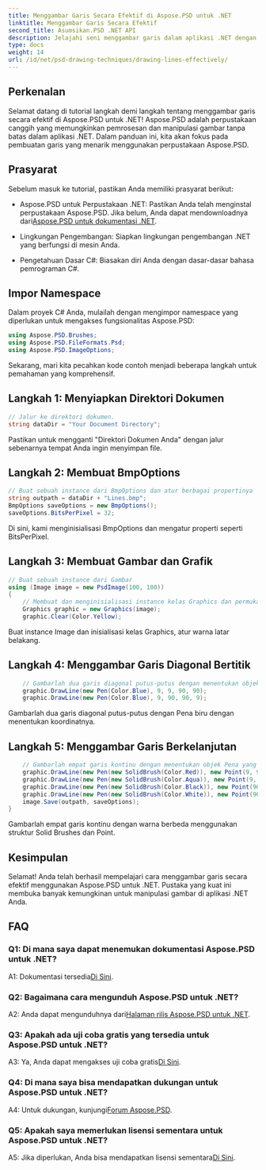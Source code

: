```yaml
---
title: Menggambar Garis Secara Efektif di Aspose.PSD untuk .NET
linktitle: Menggambar Garis Secara Efektif
second_title: Asumsikan.PSD .NET API
description: Jelajahi seni menggambar garis dalam aplikasi .NET dengan Aspose.PSD. Ikuti tutorial komprehensif kami untuk meningkatkan keterampilan manipulasi gambar Anda dengan mudah.
type: docs
weight: 14
url: /id/net/psd-drawing-techniques/drawing-lines-effectively/
---
```

## Perkenalan

Selamat datang di tutorial langkah demi langkah tentang menggambar garis secara efektif di Aspose.PSD untuk .NET! Aspose.PSD adalah perpustakaan canggih yang memungkinkan pemrosesan dan manipulasi gambar tanpa batas dalam aplikasi .NET. Dalam panduan ini, kita akan fokus pada pembuatan garis yang menarik menggunakan perpustakaan Aspose.PSD.

## Prasyarat

Sebelum masuk ke tutorial, pastikan Anda memiliki prasyarat berikut:

-  Aspose.PSD untuk Perpustakaan .NET: Pastikan Anda telah menginstal perpustakaan Aspose.PSD. Jika belum, Anda dapat mendownloadnya dari[Aspose.PSD untuk dokumentasi .NET](https://reference.aspose.com/psd/net/).

- Lingkungan Pengembangan: Siapkan lingkungan pengembangan .NET yang berfungsi di mesin Anda.

- Pengetahuan Dasar C#: Biasakan diri Anda dengan dasar-dasar bahasa pemrograman C#.

## Impor Namespace

Dalam proyek C# Anda, mulailah dengan mengimpor namespace yang diperlukan untuk mengakses fungsionalitas Aspose.PSD:

```csharp
using Aspose.PSD.Brushes;
using Aspose.PSD.FileFormats.Psd;
using Aspose.PSD.ImageOptions;
```

Sekarang, mari kita pecahkan kode contoh menjadi beberapa langkah untuk pemahaman yang komprehensif.

## Langkah 1: Menyiapkan Direktori Dokumen

```csharp
// Jalur ke direktori dokumen.
string dataDir = "Your Document Directory";
```

Pastikan untuk mengganti "Direktori Dokumen Anda" dengan jalur sebenarnya tempat Anda ingin menyimpan file.

## Langkah 2: Membuat BmpOptions

```csharp
// Buat sebuah instance dari BmpOptions dan atur berbagai propertinya
string outpath = dataDir + "Lines.bmp";
BmpOptions saveOptions = new BmpOptions();
saveOptions.BitsPerPixel = 32;
```

Di sini, kami menginisialisasi BmpOptions dan mengatur properti seperti BitsPerPixel.

## Langkah 3: Membuat Gambar dan Grafik

```csharp
// Buat sebuah instance dari Gambar
using (Image image = new PsdImage(100, 100))
{
    // Membuat dan menginisialisasi instance kelas Graphics dan permukaan Clear Graphics
    Graphics graphic = new Graphics(image);
    graphic.Clear(Color.Yellow);
```

Buat instance Image dan inisialisasi kelas Graphics, atur warna latar belakang.

## Langkah 4: Menggambar Garis Diagonal Bertitik

```csharp
    // Gambarlah dua garis diagonal putus-putus dengan menentukan objek Pena yang berwarna biru dan titik koordinatnya
    graphic.DrawLine(new Pen(Color.Blue), 9, 9, 90, 90);
    graphic.DrawLine(new Pen(Color.Blue), 9, 90, 90, 9);
```

Gambarlah dua garis diagonal putus-putus dengan Pena biru dengan menentukan koordinatnya.

## Langkah 5: Menggambar Garis Berkelanjutan

```csharp
    // Gambarlah empat garis kontinu dengan menentukan objek Pena yang memiliki Solid Brush dengan warna merah dan struktur dua titik
    graphic.DrawLine(new Pen(new SolidBrush(Color.Red)), new Point(9, 9), new Point(9, 90));
    graphic.DrawLine(new Pen(new SolidBrush(Color.Aqua)), new Point(9, 90), new Point(90, 90));
    graphic.DrawLine(new Pen(new SolidBrush(Color.Black)), new Point(90, 90), new Point(90, 9));
    graphic.DrawLine(new Pen(new SolidBrush(Color.White)), new Point(90, 9), new Point(9, 9));
    image.Save(outpath, saveOptions);
}
```

Gambarlah empat garis kontinu dengan warna berbeda menggunakan struktur Solid Brushes dan Point.

## Kesimpulan

Selamat! Anda telah berhasil mempelajari cara menggambar garis secara efektif menggunakan Aspose.PSD untuk .NET. Pustaka yang kuat ini membuka banyak kemungkinan untuk manipulasi gambar di aplikasi .NET Anda.

## FAQ

### Q1: Di mana saya dapat menemukan dokumentasi Aspose.PSD untuk .NET?

 A1: Dokumentasi tersedia[Di Sini](https://reference.aspose.com/psd/net/).

### Q2: Bagaimana cara mengunduh Aspose.PSD untuk .NET?

 A2: Anda dapat mengunduhnya dari[Halaman rilis Aspose.PSD untuk .NET](https://releases.aspose.com/psd/net/).

### Q3: Apakah ada uji coba gratis yang tersedia untuk Aspose.PSD untuk .NET?

 A3: Ya, Anda dapat mengakses uji coba gratis[Di Sini](https://releases.aspose.com/).

### Q4: Di mana saya bisa mendapatkan dukungan untuk Aspose.PSD untuk .NET?

 A4: Untuk dukungan, kunjungi[Forum Aspose.PSD](https://forum.aspose.com/c/psd/34).

### Q5: Apakah saya memerlukan lisensi sementara untuk Aspose.PSD untuk .NET?

 A5: Jika diperlukan, Anda bisa mendapatkan lisensi sementara[Di Sini](https://purchase.aspose.com/temporary-license/).